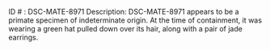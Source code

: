 ID # : DSC-MATE-8971
Description: DSC-MATE-8971 appears to be a primate specimen of indeterminate origin. At the time of containment, it was wearing a green hat pulled down over its hair, along with a pair of jade earrings.